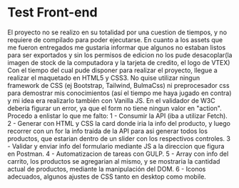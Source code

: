 # Test Front-end
El proyecto no se realizo en su totalidad por una cuestion de tiempos, y no requiere de compilado para poder ejecutarse. En cuanto a los assets que me fueron entregados me gustaria informar que algunos no estaban listos para ser exportados y sin los permisos de edicion no los pude desacoplar(la imagen de stock de la computadora y la tarjeta de credito, el logo de VTEX)
Con el tiempo del cual pude disponer para realizar el proyecto, llegue a realizar el maquetado en HTML5 y CSS3. No quise utilizar ningun framework de CSS (ej Bootstrap, Tailwind, BulmaCss) ni preprocesador css para demostrar mis conocimientos (así el tiempo me haya jugado en contra) y mi idea era realizarlo también con Vanilla JS. En el validador de W3C deberia figurar un error, ya que el form no tiene ningun valor en "action".
 Procedo a enlistar lo que me falto:
 1 - Consumir la API (iba a utilizar Fetch).
 2 - Generar con HTML y CSS la card donde iria la info del producto, y luego recorrer con un for la info traida de la API para asi generar todos los productos, que estarian dentro de un slider con los respectivos controles. 
 3 - Validar y enviar info del formulario mediante JS a la direccion que figura en Postman.
 4 - Automatizacion de tareas con GULP.
 5 - Array con info del carrito, los productos se agregarian al mismo, y se mostraria la cantidad actual de productos, mediante la manipulación del DOM.
 6 - Iconos adecuados, algunos ajustes de CSS tanto en desktop como mobile.
